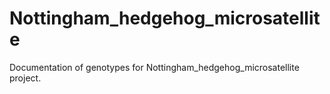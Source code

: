 # Nottingham_hedgehog_microsatellite
Documentation of genotypes for Nottingham_hedgehog_microsatellite project.
